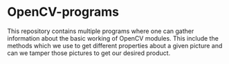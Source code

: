 # OpenCV-programs
This repository contains multiple programs where one can gather information about the basic working of OpenCV modules. This include the methods which we use to get different properties about a given picture and can we tamper those pictures to get our desired product. 
